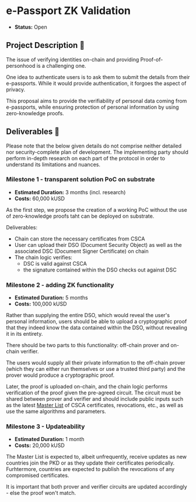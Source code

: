 # e-Passport ZK Validation

* **Status:** Open

## Project Description :page_facing_up: 

The issue of verifying identities on-chain and providing Proof-of-personhood is a challenging one.

One idea to authenticate users is to ask them to submit the details from their e-passports. While it would provide authentication, it forgoes the aspect of privacy.

This proposal aims to provide the verifiability of personal data coming from e-passports, while ensuring protection of personal information by using zero-knowledge proofs.

## Deliverables :nut_and_bolt:

Please note that the below given details do not comprise neither detailed nor security-complete plan of development. The implementing party should perform in-depth research on each part of the protocol in order to understand its limitations and nuances.

### Milestone 1 - transparent solution PoC on substrate

* **Estimated Duration:** 3 months (incl. research)
* **Costs:** 60,000 kUSD

As the first step, we propose the creation of a working PoC without the use of zero-knowledge proofs taht can be deployed on substrate.

Deliverables:
- Chain can store the necessary certificates from CSCA
- User can upload their DSO (Document Security Object) as well as the associated DSC (Document Signer Certificate) on chain
- The chain logic verifies:
    - DSC is valid against CSCA
    - the signature contained within the DSO checks out against DSC

### Milestone 2 - adding ZK functionality

* **Estimated Duration:** 5 months
* **Costs:** 100,000 kUSD

Rather than supplying the entire DSO, which would reveal the user's personal information, users should be able to upload a cryptographic proof that they indeed know the data contained within the DSO, without revealing it in its entirety.

There should be two parts to this functionality: off-chain prover and on-chain verifier.

The users would supply all their private information to the off-chain prover (which they can either run themselves or use a trusted third party) and the prover would produce a cryptographic proof.

Later, the proof is uploaded on-chain, and the chain logic performs verification of the proof given the pre-agreed circuit. The circuit must be shared between prover and verifier and should include public inputs such as the latest [Master List](https://www.icao.int/Security/FAL/PKD/Pages/ICAO-Master-List.aspx) of CSCA certificates, revocations, etc., as well as use the same algorithms and parameters.

### Milestone 3 - Updateability

* **Estimated Duration:** 1 month
* **Costs:** 20,000 kUSD

The Master List is expected to, albeit unfrequently, receive updates as new countries join the PKD or as they update their certificates periodically. Furhtermore, countries are expected to publish the revocations of any compromised certificates.

It is important that both prover and verifier circuits are updated accordingly - else the proof won't match.
